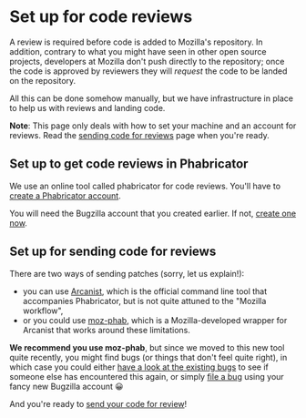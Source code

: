 # Set up for code reviews

A review is required before code is added to Mozilla's repository. In addition, contrary to what you might have seen in other open source projects, developers at Mozilla don't push directly to the repository; once the code is approved by reviewers they will *request* the code to be landed on the repository.

All this can be done somehow manually, but we have infrastructure in place to help us with reviews and landing code.

**Note**: This page only deals with how to set your machine and an account for reviews. Read the [sending code for reviews](../contributing/making-prs.md) page when you're ready.

## Set up to get code reviews in Phabricator

We use an online tool called phabricator for code reviews. You'll have to [create a Phabricator account](https://moz-conduit.readthedocs.io/en/latest/phabricator-user.html#creating-an-account).

You will need the Bugzilla account that you created earlier. If not, [create one now](./bugzilla.md).

## Set up for sending code for reviews

There are two ways of sending patches (sorry, let us explain!):

* you can use [Arcanist](https://moz-conduit.readthedocs.io/en/latest/arcanist-user.html), which is the official command line tool that accompanies Phabricator, but is not quite attuned to the "Mozilla workflow",
* or you could use [moz-phab](https://moz-conduit.readthedocs.io/en/latest/phabricator-user.html#using-moz-phab), which is a Mozilla-developed wrapper for Arcanist that works around these limitations.

**We recommend you use moz-phab**, but since we moved to this new tool quite recently, you might find bugs (or things that don't feel quite right), in which case you could either [have a look at the existing bugs](https://bugzilla.mozilla.org/buglist.cgi?product=Conduit&component=Review%20Wrapper&resolution=---) to see if someone else has encountered this again, or simply [file a bug](https://bugzilla.mozilla.org/enter_bug.cgi?product=Conduit&component=Review%20Wrapper) using your fancy new Bugzilla account 😀

And you're ready to [send your code for review](../contributing/making-prs.md)!
